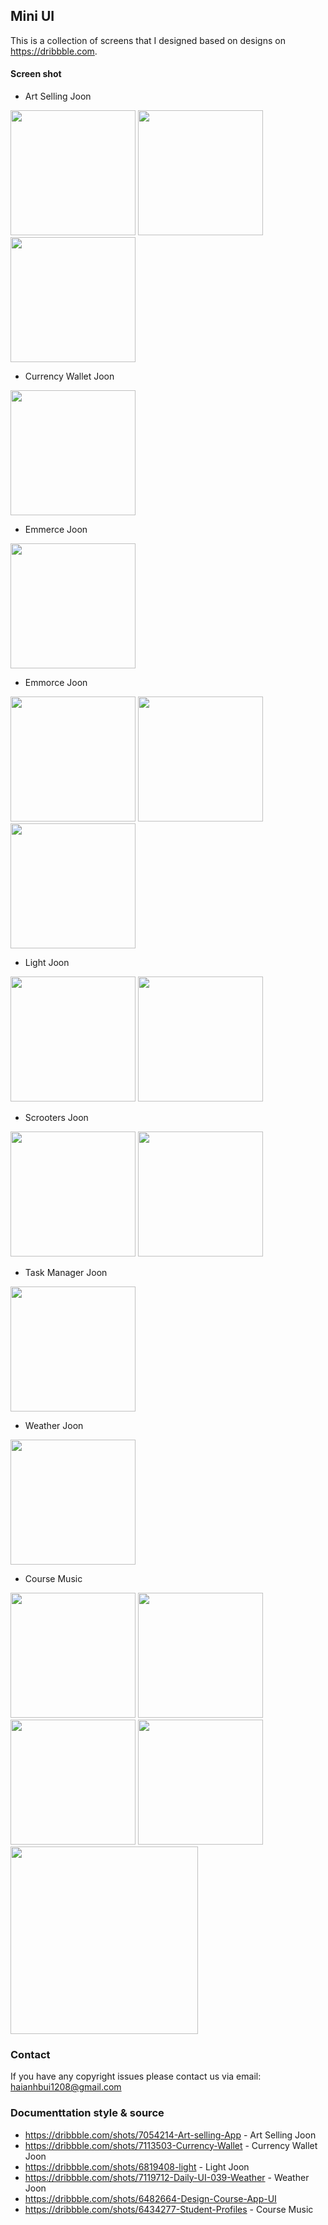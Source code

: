 ## Mini UI

This is a collection of screens that I designed based on designs on https://dribbble.com.

#### Screen shot

 - Art Selling Joon

<img src="https://raw.githubusercontent.com/devHaiAnh/Mini-UI/master/Screenshots/art_selling_joon1.png" width="200"/> <img src="https://raw.githubusercontent.com/devHaiAnh/Mini-UI/master/Screenshots/art_selling_joon2.png" width="200"/>
<img src="https://raw.githubusercontent.com/devHaiAnh/Mini-UI/master/Screenshots/art_selling_joon3.png" width="200"/>

 - Currency Wallet Joon

<img src="https://raw.githubusercontent.com/devHaiAnh/Mini-UI/master/Screenshots/currency_wallet_joon.png" width="200"/>

- Emmerce Joon

<img src="https://raw.githubusercontent.com/devHaiAnh/Mini-UI/master/Screenshots/emmerce_joon.png" width="200"/>

- Emmorce Joon

<img src="https://raw.githubusercontent.com/devHaiAnh/Mini-UI/master/Screenshots/emmorce_joon1.png" width="200"/> <img src="https://raw.githubusercontent.com/devHaiAnh/Mini-UI/master/Screenshots/emmorce_joon2.png" width="200"/>
<img src="https://raw.githubusercontent.com/devHaiAnh/Mini-UI/master/Screenshots/emmorce_joon3.png" width="200"/>

- Light Joon

<img src="https://raw.githubusercontent.com/devHaiAnh/Mini-UI/master/Screenshots/light_joon1.png" width="200"/> <img src="https://raw.githubusercontent.com/devHaiAnh/Mini-UI/master/Screenshots/light_joon2.png" width="200"/>

- Scrooters Joon

<img src="https://raw.githubusercontent.com/devHaiAnh/Mini-UI/master/Screenshots/scooters_joon1.png" width="200"/> <img src="https://raw.githubusercontent.com/devHaiAnh/Mini-UI/master/Screenshots/scooters_joon2.png" width="200"/>

- Task Manager Joon

<img src="https://raw.githubusercontent.com/devHaiAnh/Mini-UI/master/Screenshots/task_manager_joon.png" width="200"/>

- Weather Joon

<img src="https://raw.githubusercontent.com/devHaiAnh/Mini-UI/master/Screenshots/weather_joon.png" width="200"/>

- Course Music

<img src="https://raw.githubusercontent.com/devHaiAnh/Mini-UI/master/Screenshots/course_music1.png" width="200"/> <img src="https://raw.githubusercontent.com/devHaiAnh/Mini-UI/master/Screenshots/course_music2.png" width="200"/> <img src="https://raw.githubusercontent.com/devHaiAnh/Mini-UI/master/Screenshots/course_music3.png" width="200"/> <img src="https://raw.githubusercontent.com/devHaiAnh/Mini-UI/master/Screenshots/course_music4.png" width="200"/>
<img src="https://raw.githubusercontent.com/devHaiAnh/Mini-UI/master/Gif/course_music.gif" width="300"/> 

### Contact

If you have any copyright issues please contact us via email: haianhbui1208@gmail.com

### Documenttation style & source
- https://dribbble.com/shots/7054214-Art-selling-App - Art Selling Joon
- https://dribbble.com/shots/7113503-Currency-Wallet - Currency Wallet Joon
- https://dribbble.com/shots/6819408-light - Light Joon
- https://dribbble.com/shots/7119712-Daily-UI-039-Weather - Weather Joon
- https://dribbble.com/shots/6482664-Design-Course-App-UI
- https://dribbble.com/shots/6434277-Student-Profiles - Course Music
